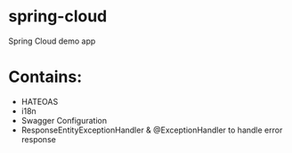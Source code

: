 # spring-cloud
Spring Cloud demo app


# Contains:
* HATEOAS
* i18n
* Swagger Configuration
* ResponseEntityExceptionHandler & @ExceptionHandler to handle error response
